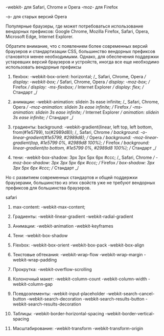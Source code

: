 -webkit- для Safari, Chrome и Opera
-moz- для Firefox

<!-- -ms- для Internet Explorer -->

-o- для старых версий Opera

Популярные браузеры, где может потребоваться использование вендорных префиксов: Google Chrome, Mozilla Firefox, Safari, Opera, Microsoft Edge, Internet Explorer.

Обратите внимание, что с появлением более современных версий браузеров и стандартизации CSS, большинство вендорных префиксов становятся менее необходимыми. Однако, для обеспечения поддержки устаревших версий браузеров и устройств, иногда все еще необходимо использовать вендорные префиксы

1. flexbox:
   -webkit-box-orient: horizontal; /_ Safari, Chrome, Opera _/
   display: -webkit-box; /_ Safari, Chrome, Opera _/
   display: -moz-box; /_ Firefox _/
   display: -ms-flexbox; /_ Internet Explorer _/
   display: flex; /_ Стандарт _/

2. анимации:
   -webkit-animation: slidein 3s ease infinite; /_ Safari, Chrome, Opera _/
   -moz-animation: slidein 3s ease infinite; /_ Firefox _/
   -ms-animation: slidein 3s ease infinite; /_ Internet Explorer _/
   animation: slidein 3s ease infinite; /_ Стандарт _/

3. градиенты:
   background: -webkit-gradient(linear, left top, left bottom, from(#1e5799), to(#2989d8)); /_ Safari, Chrome _/
   background: -o-linear-gradient(#1e5799, #2989d8); /_ Opera _/
   background: -moz-linear-gradient(top, #1e5799 0%, #2989d8 100%); /_ Firefox _/
   background: linear-gradient(to bottom, #1e5799 0%, #2989d8 100%); /_ Стандарт _/

4. тени:
   -webkit-box-shadow: 3px 3px 5px 6px #ccc; /_ Safari, Chrome _/
   -moz-box-shadow: 3px 3px 5px 6px #ccc; /_ Firefox _/
   box-shadow: 3px 3px 5px 6px #ccc; /_ Стандарт _/

Но с развитием современных стандартов и общей поддержки браузерами, большинство из этих свойств уже не требуют вендорных префиксов для большинства браузеров.

safari

1. max-content:
   -webkit-max-content;
1. Градиенты:
   -webkit-linear-gradient
   -webkit-radial-gradient

1. Анимации:
   -webkit-animation
   -webkit-keyframes

1. Тени:
   -webkit-box-shadow

1. Flexbox:
   -webkit-box-orient
   -webkit-box-pack
   -webkit-box-align

1. Текстовые обтекания:
   -webkit-wrap-flow
   -webkit-wrap-margin
   -webkit-wrap-padding

1. Прокрутка:
   -webkit-overflow-scrolling

1. Колоночный макет:
   -webkit-column-count
   -webkit-column-width
   -webkit-column-gap

1. Псевдоэлементы:
   -webkit-input-placeholder
   -webkit-search-cancel-button
   -webkit-search-decoration
   -webkit-search-results-button
   -webkit-search-results-decoration

1. Таблицы:
   -webkit-border-horizontal-spacing
   -webkit-border-vertical-spacing

1. Масштабирование:
   -webkit-transform
   -webkit-transform-origin
